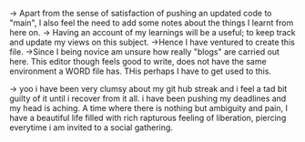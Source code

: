 -> Apart from the sense of satisfaction of pushing an updated code to "main", I also feel the need to add some notes about the things I learnt from here on.
-> Having an account of my learnings will be a useful; to keep track and update my views on this subject.
->Hence I have ventured to create this file.
->Since I being novice am unsure how really "blogs" are carried out here. This editor though feels good to write, does not have the same environment a WORD file has. THis perhaps I have to get used to this. 


-> yoo i have been very clumsy about my git hub streak and i feel a tad bit guilty of it until i recover from it all. i have been pushing my deadlines and my head is aching. A time where there is nothing but ambiguity and pain, I have a beautiful life filled with rich rapturous feeling of liberation, piercing everytime i am invited to a social gathering.